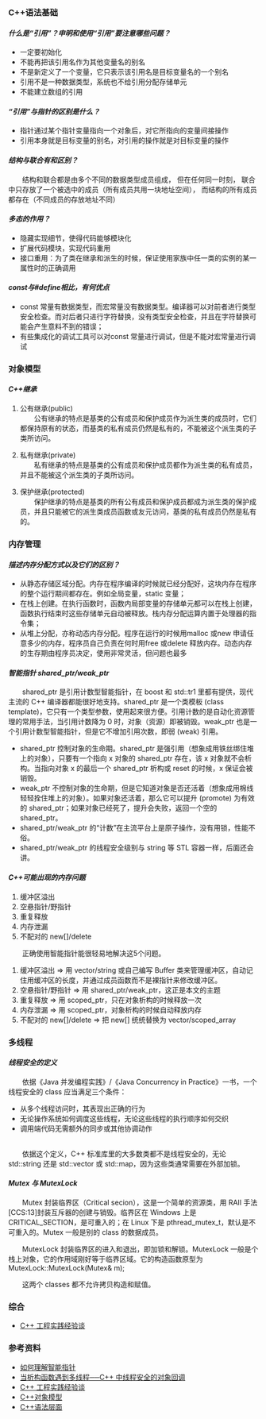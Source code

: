 ### C++语法基础
#### *什么是“引用”？申明和使用“引用”要注意哪些问题？*
- 一定要初始化
- 不能再把该引用名作为其他变量名的别名
- 不是新定义了一个变量，它只表示该引用名是目标变量名的一个别名
- 引用不是一种数据类型，系统也不给引用分配存储单元
- 不能建立数组的引用

#### *“引用”与指针的区别是什么？*
- 指针通过某个指针变量指向一个对象后，对它所指向的变量间接操作
- 引用本身就是目标变量的别名，对引用的操作就是对目标变量的操作

#### *结构与联合有和区别？*
&emsp;&emsp;结构和联合都是由多个不同的数据类型成员组成， 但在任何同一时刻， 联合中只存放了一个被选中的成员（所有成员共用一块地址空间）， 而结构的所有成员都存在（不同成员的存放地址不同）

#### *多态的作用？*
- 隐藏实现细节，使得代码能够模块化
- 扩展代码模块，实现代码重用
- 接口重用：为了类在继承和派生的时候，保证使用家族中任一类的实例的某一属性时的正确调用

#### *const与#define相比，有何优点*
-  const 常量有数据类型，而宏常量没有数据类型。编译器可以对前者进行类型安全检查。而对后者只进行字符替换，没有类型安全检查，并且在字符替换可能会产生意料不到的错误；
- 有些集成化的调试工具可以对const 常量进行调试，但是不能对宏常量进行调试

### 对象模型
#### *C++继承*
1. 公有继承(public)
<br/>&emsp;&emsp;公有继承的特点是基类的公有成员和保护成员作为派生类的成员时，它们都保持原有的状态，而基类的私有成员仍然是私有的，不能被这个派生类的子类所访问。

2. 私有继承(private)
<br/>&emsp;&emsp;私有继承的特点是基类的公有成员和保护成员都作为派生类的私有成员，并且不能被这个派生类的子类所访问。

3. 保护继承(protected)
<br/>&emsp;&emsp;保护继承的特点是基类的所有公有成员和保护成员都成为派生类的保护成员，并且只能被它的派生类成员函数或友元访问，基类的私有成员仍然是私有的。

### 内存管理
#### *描述内存分配方式以及它们的区别？*
- 从静态存储区域分配。内存在程序编译的时候就已经分配好，这块内存在程序的整个运行期间都存在。例如全局变量，static 变量；
- 在栈上创建。在执行函数时，函数内局部变量的存储单元都可以在栈上创建，函数执行结束时这些存储单元自动被释放。栈内存分配运算内置于处理器的指令集；
- 从堆上分配，亦称动态内存分配。程序在运行的时候用malloc 或new 申请任意多少的内存，程序员自己负责在何时用free 或delete 释放内存。动态内存的生存期由程序员决定，使用非常灵活，但问题也最多

#### *智能指针 shared_ptr/weak_ptr*
&emsp;&emsp;shared_ptr 是引用计数型智能指针，在 boost 和 std::tr1 里都有提供，现代主流的 C++ 编译器都能很好地支持。shared_ptr<T> 是一个类模板 (class template)，它只有一个类型参数，使用起来很方便。引用计数的是自动化资源管理的常用手法，当引用计数降为 0 时，对象（资源）即被销毁。weak_ptr 也是一个引用计数型智能指针，但是它不增加引用次数，即弱 (weak) 引用。
- shared_ptr 控制对象的生命期。shared_ptr 是强引用（想象成用铁丝绑住堆上的对象），只要有一个指向 x 对象的 shared_ptr 存在，该 x 对象就不会析构。当指向对象 x 的最后一个 shared_ptr 析构或 reset 的时候，x 保证会被销毁。
- weak_ptr 不控制对象的生命期，但是它知道对象是否还活着（想象成用棉线轻轻拴住堆上的对象）。如果对象还活着，那么它可以提升 (promote) 为有效的 shared_ptr；如果对象已经死了，提升会失败，返回一个空的 shared_ptr。
- shared_ptr/weak_ptr 的“计数”在主流平台上是原子操作，没有用锁，性能不俗。
- shared_ptr/weak_ptr 的线程安全级别与 string 等 STL 容器一样，后面还会讲。

#### *C++可能出现的内存问题*
1. 缓冲区溢出
2. 空悬指针/野指针
3. 重复释放
4. 内存泄漏
5. 不配对的 new[]/delete

&emsp;&emsp;正确使用智能指针能很轻易地解决这5个问题。

1. 缓冲区溢出 ⇒ 用 vector/string 或自己编写 Buffer 类来管理缓冲区，自动记住用缓冲区的长度，并通过成员函数而不是裸指针来修改缓冲区。
2. 空悬指针/野指针 ⇒ 用 shared_ptr/weak_ptr，这正是本文的主题
3. 重复释放 ⇒ 用 scoped_ptr，只在对象析构的时候释放一次
4. 内存泄漏 ⇒ 用 scoped_ptr，对象析构的时候自动释放内存
5. 不配对的 new[]/delete ⇒ 把 new[] 统统替换为 vector/scoped_array

### 多线程
#### *线程安全的定义*
&emsp;&emsp;依据《Java 并发编程实践》/《Java Concurrency in Practice》一书，一个线程安全的 class 应当满足三个条件：
- 从多个线程访问时，其表现出正确的行为
- 无论操作系统如何调度这些线程，无论这些线程的执行顺序如何交织
- 调用端代码无需额外的同步或其他协调动作

</br>&emsp;&emsp;依据这个定义，C++ 标准库里的大多数类都不是线程安全的，无论 std::string 还是 std::vector 或 std::map，因为这些类通常需要在外部加锁。

#### *Mutex 与 MutexLock*
&emsp;&emsp;Mutex 封装临界区（Critical secion），这是一个简单的资源类，用 RAII 手法 [CCS:13]封装互斥器的创建与销毁。临界区在 Windows 上是 CRITICAL_SECTION，是可重入的；在 Linux 下是 pthread_mutex_t，默认是不可重入的。Mutex 一般是别的 class 的数据成员。

&emsp;&emsp;MutexLock 封装临界区的进入和退出，即加锁和解锁。MutexLock 一般是个栈上对象，它的作用域刚好等于临界区域。它的构造函数原型为 MutexLock::MutexLock(Mutex& m);

&emsp;&emsp;这两个 classes 都不允许拷贝构造和赋值。


### 综合
- [C++ 工程实践经验谈](https://cloud.github.com/downloads/chenshuo/documents/CppPractice.pdf)

### 参考资料
- [如何理解智能指针](https://www.zhihu.com/question/20368881)
- [当析构函数遇到多线程──C++ 中线程安全的对象回调](http://blog.csdn.net/Solstice/article/details/5238671)
- [C++ 工程实践经验谈](https://cloud.github.com/downloads/chenshuo/documents/CppPractice.pdf)
- [C++对象模型](http://blog.jobbole.com/101583/)
- [C++语法层面](http://www.cnblogs.com/leohxj/archive/2012/03/31/2427703.html)
